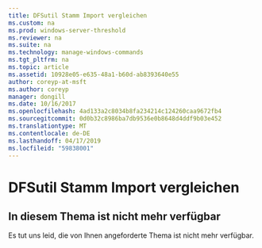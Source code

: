 ```yaml
---
title: DFSutil Stamm Import vergleichen
ms.custom: na
ms.prod: windows-server-threshold
ms.reviewer: na
ms.suite: na
ms.technology: manage-windows-commands
ms.tgt_pltfrm: na
ms.topic: article
ms.assetid: 10928e05-e635-48a1-b60d-ab8393640e55
author: coreyp-at-msft
ms.author: coreyp
manager: dongill
ms.date: 10/16/2017
ms.openlocfilehash: 4ad133a2c8034b8fa234214c124260caa9672fb4
ms.sourcegitcommit: 0d0b32c8986ba7db9536e0b8648d4ddf9b03e452
ms.translationtype: MT
ms.contentlocale: de-DE
ms.lasthandoff: 04/17/2019
ms.locfileid: "59838001"
---
```

# <a name="dfsutil-root-import-compare"></a>DFSutil Stamm Import vergleichen



## <a name="this-topic-is-no-longer-available"></a>In diesem Thema ist nicht mehr verfügbar

Es tut uns leid, die von Ihnen angeforderte Thema ist nicht mehr verfügbar.